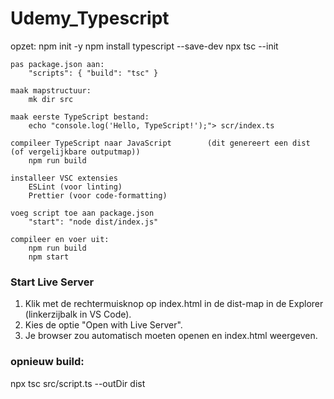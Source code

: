 # Udemy_Typescript

opzet:
    npm init -y
    npm install typescript --save-dev
    npx tsc --init

    pas package.json aan:
        "scripts": { "build": "tsc" }

    maak mapstructuur:
        mk dir src

    maak eerste TypeScript bestand:
        echo "console.log('Hello, TypeScript!');"> scr/index.ts
    
    compileer TypeScript naar JavaScript        (dit genereert een dist (of vergelijkbare outputmap))
        npm run build

    installeer VSC extensies
        ESLint (voor linting)
        Prettier (voor code-formatting)

    voeg script toe aan package.json
        "start": "node dist/index.js"

    compileer en voer uit:
        npm run build
        npm start


### Start Live Server
1. Klik met de rechtermuisknop op index.html in de dist-map in de Explorer (linkerzijbalk in VS Code).
2. Kies de optie "Open with Live Server".
3. Je browser zou automatisch moeten openen en index.html weergeven.

### opnieuw build:
npx tsc src/script.ts --outDir dist
